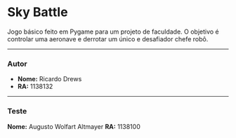 # Sky Battle

Jogo básico feito em Pygame para um projeto de faculdade. O objetivo é controlar uma aeronave e derrotar um único e desafiador chefe robô.

---

### Autor

* **Nome:** Ricardo Drews
* **RA:** 1138132

---
### Teste
**Nome:** Augusto Wolfart Altmayer
**RA:** 1138100
